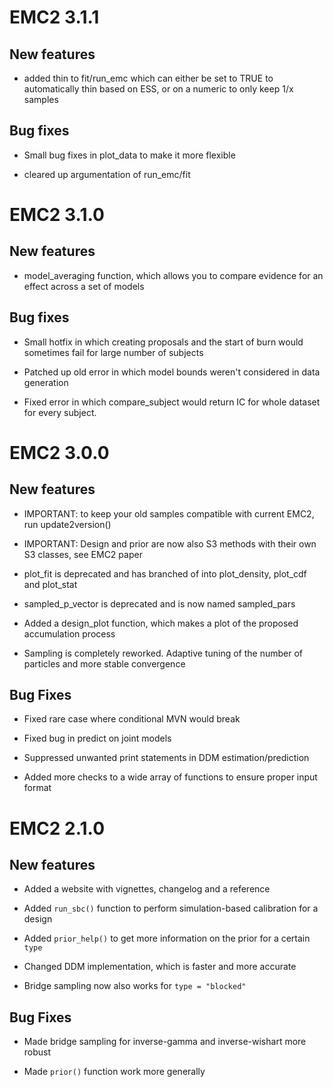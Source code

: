# EMC2 3.1.1

## New features

* added thin to fit/run_emc which can either be set to TRUE to automatically thin based on ESS, or on a numeric to only keep 1/x samples


## Bug fixes

* Small bug fixes in plot_data to make it more flexible

* cleared up argumentation of run_emc/fit

# EMC2 3.1.0

## New features

* model_averaging function, which allows you to compare evidence for an effect across a set of models

## Bug fixes

* Small hotfix in which creating proposals and the start of burn would 
sometimes fail for large number of subjects

* Patched up old error in which model bounds weren't considered in data generation

* Fixed error in which compare_subject would return IC for whole dataset for every subject. 

# EMC2 3.0.0

## New features

* IMPORTANT: to keep your old samples compatible with current EMC2, run update2version(<name of old samples>)

* IMPORTANT: Design and prior are now also S3 methods with their own S3 classes, see EMC2 paper

* plot_fit is deprecated and has branched of into plot_density, plot_cdf and plot_stat

* sampled_p_vector is deprecated and is now named sampled_pars

* Added a design_plot function, which makes a plot of the proposed accumulation process

* Sampling is completely reworked. Adaptive tuning of the number of particles 
and more stable convergence

## Bug Fixes

* Fixed rare case where conditional MVN would break

* Fixed bug in predict on joint models

* Suppressed unwanted print statements in DDM estimation/prediction

* Added more checks to a wide array of functions to ensure proper input format

# EMC2 2.1.0

## New features 

* Added a website with vignettes, changelog and a reference

* Added `run_sbc()` function to perform simulation-based calibration for a design

* Added `prior_help()` to get more information on the prior for a certain `type`

* Changed DDM implementation, which is faster and more accurate

* Bridge sampling now also works for `type = "blocked"`

## Bug Fixes

* Made bridge sampling for inverse-gamma and inverse-wishart more robust

* Made `prior()` function work more generally
